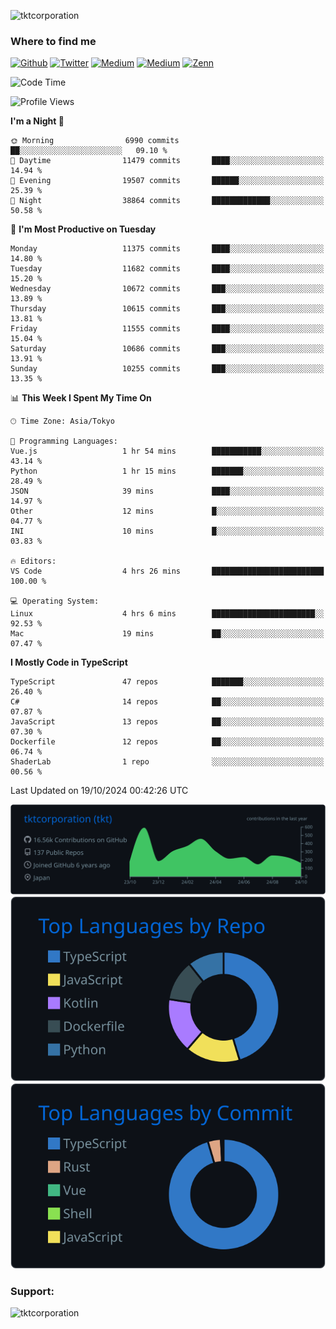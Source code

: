 <p align="left"> <img src="https://komarev.com/ghpvc/?username=tktcorporation&label=Profile%20views&color=0e75b6&style=flat" alt="tktcorporation" /> </p>

<h3>Where to find me</h3>
<p>
<a href="https://github.com/tktcorporation" target="_blank"><img alt="Github" src="https://img.shields.io/badge/GitHub-%2312100E.svg?&style=for-the-badge&logo=Github&logoColor=white" /></a>
<a href="https://twitter.com/tktcorporation" target="_blank"><img alt="Twitter" src="https://img.shields.io/badge/twitter-%231DA1F2.svg?&style=for-the-badge&logo=twitter&logoColor=white" /></a>
<a href="https://www.linkedin.com/in/tktcorporation" target="_blank"><img alt="Medium" src="https://img.shields.io/badge/linkdin-0a66c2.svg?&style=for-the-badge&logo=linkedin&logoColor=white" /></a>
<a href="https://qiita.com/tktcorporation" target="_blank"><img alt="Medium" src="https://img.shields.io/badge/qiita-55C500.svg?&style=for-the-badge&logo=qiita&logoColor=white" /></a>
<a href="https://zenn.dev/tktcorporation" target="_blank"><img alt="Zenn" src="https://img.shields.io/badge/Zenn-3EA8FF.svg?&style=for-the-badge&logo=Zenn&logoColor=white" /></a>
</p>
  
<!--START_SECTION:waka-->
![Code Time](http://img.shields.io/badge/Code%20Time-1%2C792%20hrs%2046%20mins-blue)

![Profile Views](http://img.shields.io/badge/Profile%20Views-0-blue)

**I'm a Night 🦉** 

```text
🌞 Morning                6990 commits        ██░░░░░░░░░░░░░░░░░░░░░░░   09.10 % 
🌆 Daytime                11479 commits       ████░░░░░░░░░░░░░░░░░░░░░   14.94 % 
🌃 Evening                19507 commits       ██████░░░░░░░░░░░░░░░░░░░   25.39 % 
🌙 Night                  38864 commits       █████████████░░░░░░░░░░░░   50.58 % 
```
📅 **I'm Most Productive on Tuesday** 

```text
Monday                   11375 commits       ████░░░░░░░░░░░░░░░░░░░░░   14.80 % 
Tuesday                  11682 commits       ████░░░░░░░░░░░░░░░░░░░░░   15.20 % 
Wednesday                10672 commits       ███░░░░░░░░░░░░░░░░░░░░░░   13.89 % 
Thursday                 10615 commits       ███░░░░░░░░░░░░░░░░░░░░░░   13.81 % 
Friday                   11555 commits       ████░░░░░░░░░░░░░░░░░░░░░   15.04 % 
Saturday                 10686 commits       ███░░░░░░░░░░░░░░░░░░░░░░   13.91 % 
Sunday                   10255 commits       ███░░░░░░░░░░░░░░░░░░░░░░   13.35 % 
```


📊 **This Week I Spent My Time On** 

```text
🕑︎ Time Zone: Asia/Tokyo

💬 Programming Languages: 
Vue.js                   1 hr 54 mins        ███████████░░░░░░░░░░░░░░   43.14 % 
Python                   1 hr 15 mins        ███████░░░░░░░░░░░░░░░░░░   28.49 % 
JSON                     39 mins             ████░░░░░░░░░░░░░░░░░░░░░   14.97 % 
Other                    12 mins             █░░░░░░░░░░░░░░░░░░░░░░░░   04.77 % 
INI                      10 mins             █░░░░░░░░░░░░░░░░░░░░░░░░   03.83 % 

🔥 Editors: 
VS Code                  4 hrs 26 mins       █████████████████████████   100.00 % 

💻 Operating System: 
Linux                    4 hrs 6 mins        ███████████████████████░░   92.53 % 
Mac                      19 mins             ██░░░░░░░░░░░░░░░░░░░░░░░   07.47 % 
```

**I Mostly Code in TypeScript** 

```text
TypeScript               47 repos            ███████░░░░░░░░░░░░░░░░░░   26.40 % 
C#                       14 repos            ██░░░░░░░░░░░░░░░░░░░░░░░   07.87 % 
JavaScript               13 repos            ██░░░░░░░░░░░░░░░░░░░░░░░   07.30 % 
Dockerfile               12 repos            ██░░░░░░░░░░░░░░░░░░░░░░░   06.74 % 
ShaderLab                1 repo              ░░░░░░░░░░░░░░░░░░░░░░░░░   00.56 % 
```




 Last Updated on 19/10/2024 00:42:26 UTC
<!--END_SECTION:waka-->

[![](https://raw.githubusercontent.com/tktcorporation/tktcorporation/master/profile-summary-card-output/github_dark/0-profile-details.svg)](https://github.com/vn7n24fzkq/github-profile-summary-cards)
[![](https://raw.githubusercontent.com/tktcorporation/tktcorporation/master/profile-summary-card-output/github_dark/1-repos-per-language.svg)](https://github.com/vn7n24fzkq/github-profile-summary-cards) [![](https://raw.githubusercontent.com/tktcorporation/tktcorporation/master/profile-summary-card-output/github_dark/2-most-commit-language.svg)](https://github.com/vn7n24fzkq/github-profile-summary-cards)

<h3 align="left">Support:</h3>
<p><a href="https://www.buymeacoffee.com/tktcorporation"> <img align="left" src="https://cdn.buymeacoffee.com/buttons/v2/default-yellow.png" height="50" width="210" alt="tktcorporation" /></a></p><br><br>
